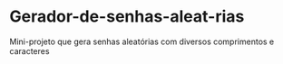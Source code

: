 # Gerador-de-senhas-aleat-rias
Mini-projeto que gera senhas aleatórias com diversos comprimentos e caracteres
